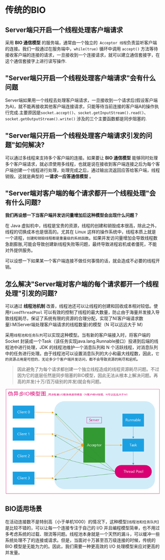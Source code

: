 # 传统的BIO

## Server端只开启一个线程处理客户端请求

采用 **BIO 通信模型** 的服务端，通常由一个独立的` Acceptor 线程`负责监听客户端的连接。我们一般通过在服务端中，`while(true)` 循环中调用 `accept()` 方法等待接收客户端的连接的请求，一旦接收到一个连接请求，就可以建立通信套接字，在这个通信套接字上进行读写操作.
 
## "Server端只开启一个线程处理客户端请求"会有什么问题

Server端如果用一个线程去处理客户端请求，一旦接收到一个请求后(假设客户端为A)，就不能再接收其他客户端连接请求，只能等待当前连接的客户端A的操作执行完成.主要原因是`socket.accept()`、`socket.getInputStream().read()`、`socket.getOutputStream().write()` 涉及的三个主要函数都是同步阻塞的.

## "Server端只开启一个线程处理客户端请求引发的问题"如何解决?

可以通过多线程来支持多个客户端的连接。如果要让 **BIO 通信模型** 能够同时处理多个客户端请求，就必须使用多线程，也就是说在接收到客户端连接之后为每个客户端创建一个线程进行处理，处理完成之后，通过输出流返回应答给客户端，线程销毁。这就是典型的 **一请求一应答通信模型** 。

## "Server端对客户端的每个请求都开一个线程处理"会有什么问题?

**我们再设想一下当客户端并发访问量增加后这种模型会出现什么问题？**

在 Java 虚拟机中，线程是宝贵的资源，线程的创建和销毁成本很高，除此之外，线程的切换成本也是很高的。尤其在 Linux 这样的操作系统中，线程本质上就是一个进程，`创建和销毁线程都是重量级的系统函数`。如果并发访问量增加会导致线程数急剧膨胀,可能会导致创建新线程失败等问题，最终导致进程宕机或者僵死，不能对外提供服务。

可以设想一下如果某一个客户端连接不做任何事情的话，就会造成不必要的线程开销。

## 怎么解决"Server端对客户端的每个请求都开一个线程处理"引发的问题?

可以通过 **线程池机制** 改善，线程池还可以让线程的创建和回收成本相对较低。使用`FixedThreadPool` 可以有效的控制了线程的最大数量，防止由于海量并发接入导致线程耗尽，保证了系统有限的资源的合理分配，实现了N(客户端请求数量):M(Server端处理客户端请求的线程数量)的模型（N 可以远远大于 M）

采用`线程池和任务队列`可以实现这种模型。当有新的客户端接入时，将客户端的 Socket 封装成一个Task（该任务实现java.lang.Runnable接口）投递到后端的线程池中进行处理，JDK 的线程池维护一个消息队列和 N 个活跃线程，对消息队列中的任务进行处理。由于线程池可以设置消息队列的大小和最大线程数，因此，`它的资源占用是可控的，无论多少个客户端并发访问，都不会导致资源的耗尽和宕机。`

>因此避免了为每个请求都创建一个独立线程造成的线程资源耗尽问题。不过因为它的底层任然是同步阻塞的BIO模型，因此无法从根本上解决问题。再高的并发(十万/百万级别的并发)就会有问题。

![](线程池+任务队列.png)

## BIO适用场景

在活动连接数不是特别高（小于单机1000）的情况下，这种模型(`线程池和任务队列`)是比较不错的，可以让每一个连接专注于自己的 I/O 并且编程模型简单，也不用过多考虑系统的过载、限流等问题。线程池本身就是一个天然的漏斗，可以缓冲一些系统处理不了的连接或请求。但是，当面对十万甚至百万级连接的时候，传统的 BIO 模型是无能为力的。因此，我们需要一种更高效的 I/O 处理模型来应对更高的并发量。
